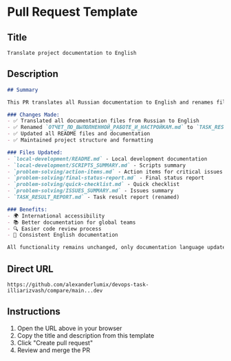 # Pull Request Template

## Title
```
Translate project documentation to English
```

## Description
```markdown
## Summary

This PR translates all Russian documentation to English and renames files with Russian names.

### Changes Made:
- ✅ Translated all documentation files from Russian to English
- ✅ Renamed `ОТЧЕТ_ПО_ВЫПОЛНЕННОЙ_РАБОТЕ_И_НАСТРОЙКАМ.md` to `TASK_RESULT_REPORT.md`
- ✅ Updated all README files and documentation
- ✅ Maintained project structure and formatting

### Files Updated:
- `local-development/README.md` - Local development documentation
- `local-development/SCRIPTS_SUMMARY.md` - Scripts summary
- `problem-solving/action-items.md` - Action items for critical issues
- `problem-solving/final-status-report.md` - Final status report
- `problem-solving/quick-checklist.md` - Quick checklist
- `problem-solving/ISSUES_SUMMARY.md` - Issues summary
- `TASK_RESULT_REPORT.md` - Task result report (renamed)

### Benefits:
- 🌍 International accessibility
- 📚 Better documentation for global teams
- 🔍 Easier code review process
- 📖 Consistent English documentation

All functionality remains unchanged, only documentation language updated.
```

## Direct URL
```
https://github.com/alexanderlumix/devops-task-illiarizvash/compare/main...dev
```

## Instructions
1. Open the URL above in your browser
2. Copy the title and description from this template
3. Click "Create pull request"
4. Review and merge the PR 